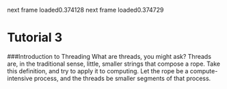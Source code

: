
next frame loaded0.374128
next frame loaded0.374729
# Tutorial 3
###Introduction to Threading
What are threads, you might ask? Threads are, in the traditional sense, little, smaller strings that compose
a rope. Take this definition, and try to apply it to computing. Let the rope be a compute-intensive process, 
and the threads be smaller segments of that process. 
